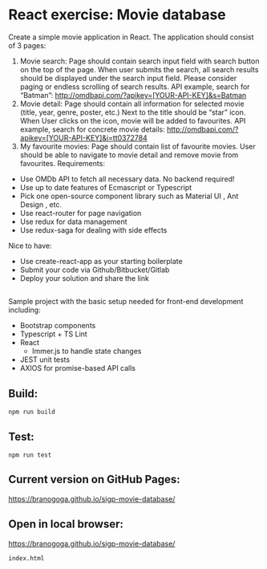 # React exercise: Movie database
Create a simple movie application in React. The application should consist of 3 pages:
1. Movie search:
Page should contain search input field with search button on the top of the page. When
user submits the search, all search results should be displayed under the search input
field. Please consider paging or endless scrolling of search results.
API example, search for “Batman”:
http://omdbapi.com/?apikey=[YOUR-API-KEY]&s=Batman
2. Movie detail:
Page should contain all information for selected movie (title, year, genre, poster, etc.)
Next to the title should be “star” icon. When User clicks on the icon, movie will be added
to favourites.
API example, search for concrete movie details:
http://omdbapi.com/?apikey=[YOUR-API-KEY]&i=tt0372784
3. My favourite movies:
Page should contain list of favourite movies. User should be able to navigate to movie
detail and remove movie from favourites.
Requirements:
- Use OMDb API to fetch all necessary data. No backend required!
- Use up to date features of Ecmascript or Typescript
- Pick one open-source component library such as Material UI , Ant Design , etc.
- Use react-router for page navigation
- Use redux for data management
- Use redux-saga for dealing with side effects

Nice to have:
- Use create-react-app as your starting boilerplate
- Submit your code via Github/Bitbucket/Gitlab
- Deploy your solution and share the link

##
Sample project with the basic setup needed for front-end development including:
* Bootstrap components
* Typescript + TS Lint
* React
  * Immer.js to handle state changes
* JEST unit tests
* AXIOS for promise-based API calls

## Build:

```
npm run build
```

## Test:

```
npm run test
```

## Current version on GitHub Pages:

https://branogoga.github.io/sigp-movie-database/

## Open in local browser:

https://branogoga.github.io/sigp-movie-database/

```
index.html
```
